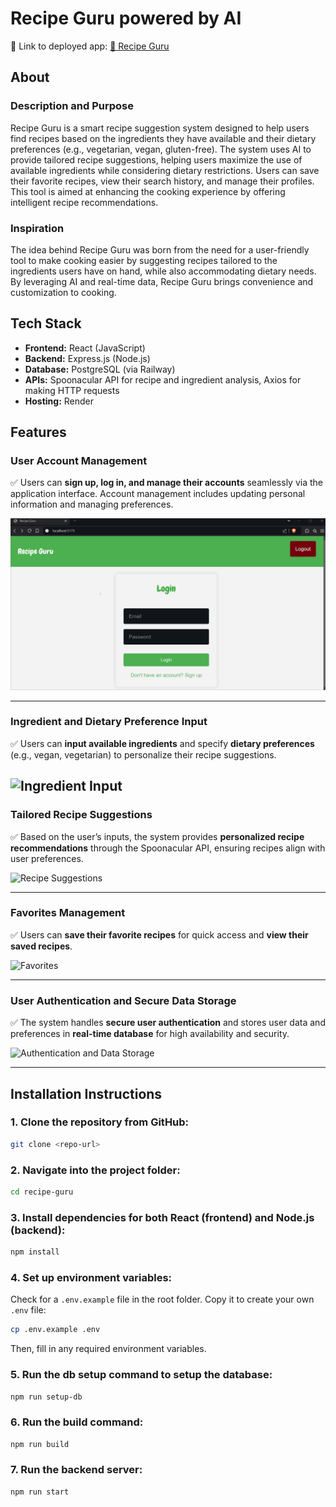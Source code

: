 # Recipe Guru powered by AI

🔗 Link to deployed app: [🥗 Recipe Guru](https://recipe-guru.onrender.com)
## About

### Description and Purpose

Recipe Guru is a smart recipe suggestion system designed to help users find recipes based on the ingredients they have available and their dietary preferences (e.g., vegetarian, vegan, gluten-free). The system uses AI to provide tailored recipe suggestions, helping users maximize the use of available ingredients while considering dietary restrictions. Users can save their favorite recipes, view their search history, and manage their profiles. This tool is aimed at enhancing the cooking experience by offering intelligent recipe recommendations.


### Inspiration

The idea behind Recipe Guru was born from the need for a user-friendly tool to make cooking easier by suggesting recipes tailored to the ingredients users have on hand, while also accommodating dietary needs. By leveraging AI and real-time data, Recipe Guru brings convenience and customization to cooking.


## Tech Stack

- **Frontend:** React (JavaScript)
- **Backend:** Express.js (Node.js)
- **Database:** PostgreSQL (via Railway)
- **APIs:** Spoonacular API for recipe and ingredient analysis, Axios for making HTTP requests
- **Hosting:** Render

## **Features**

### **User Account Management**

✅ Users can **sign up, log in, and manage their accounts** seamlessly via the application interface. Account management includes updating personal information and managing preferences.

![User Account Management](./gifs/feature1.gif)

---

### **Ingredient and Dietary Preference Input**

✅ Users can **input available ingredients** and specify **dietary preferences** (e.g., vegan, vegetarian) to personalize their recipe suggestions.

![Ingredient Input](./gifs/feature2.gif)
---

### **Tailored Recipe Suggestions**

✅ Based on the user’s inputs, the system provides **personalized recipe recommendations** through the Spoonacular API, ensuring recipes align with user preferences.

![Recipe Suggestions](./gifs/feature3.gif)

---

### **Favorites Management**

✅ Users can **save their favorite recipes** for quick access and **view their saved recipes**.

![Favorites](./gifs/feature4.gif)

---

### **User Authentication and Secure Data Storage**

✅ The system handles **secure user authentication** and stores user data and preferences in **real-time database** for high availability and security.

![Authentication and Data Storage](./gifs/feature5.gif)

---


## Installation Instructions

### 1. **Clone the repository from GitHub:**

```bash
git clone <repo-url>
```

### 2. **Navigate into the project folder:**

```bash
cd recipe-guru
```

### 3. **Install dependencies for both React (frontend) and Node.js (backend):**


```bash
npm install
```

### 4. **Set up environment variables:**

Check for a `.env.example` file in the root folder. Copy it to create your own `.env` file:

```bash
cp .env.example .env
```
Then, fill in any required environment variables.


### 5. **Run the db setup command to setup the database:**

```bash
npm run setup-db
```

### 6. **Run the build command:**

```bash
npm run build
```

### 7. **Run the backend server:**

```bash
npm run start
```
